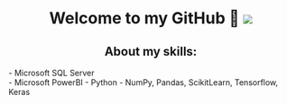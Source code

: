 <div align="center">
<h1 align="center">Welcome to my GitHub 👋
<img src="https://www.nextibs.com/wp-content/uploads/2021/12/seguridad-informatica-1024x439.jpeg">

## About my skills:
<div align="left">
- Microsoft SQL Server
<div align="left">
- Microsoft PowerBI
- Python
- NumPy, Pandas, ScikitLearn, Tensorflow, Keras
<br>

